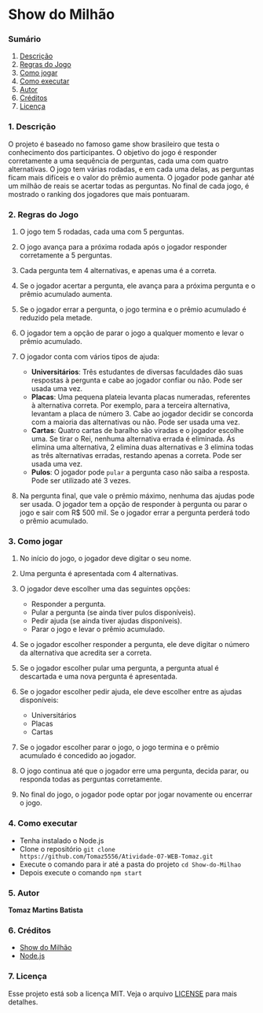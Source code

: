 # Show do Milhão

### Sumário

1. [Descrição](#descricao)
2. [Regras do Jogo](#regras)
3. [Como jogar](#jogar)
4. [Como executar](#executar)
5. [Autor](#autor)
6. [Créditos](#creditos)
7. [Licença](#licenca)

<div id='descricao'/> 

### 1. Descrição

O projeto é baseado no famoso game show brasileiro que testa o conhecimento dos participantes. O objetivo do jogo é responder corretamente a uma sequência de perguntas, cada uma com quatro alternativas. O jogo tem várias rodadas, e em cada uma delas, as perguntas ficam mais difíceis e o valor do prêmio aumenta. O jogador pode ganhar até um milhão de reais se acertar todas as perguntas. No final de cada jogo, é mostrado o ranking dos jogadores que mais pontuaram.

<div id='regras'/> 

### 2. Regras do Jogo

  1. O jogo tem 5 rodadas, cada uma com 5 perguntas.
  2. O jogo avança para a próxima rodada após o jogador responder corretamente a 5 perguntas.
  3. Cada pergunta tem 4 alternativas, e apenas uma é a correta.
  4. Se o jogador acertar a pergunta, ele avança para a próxima pergunta e o prêmio acumulado aumenta.
  5. Se o jogador errar a pergunta, o jogo termina e o prêmio acumulado é reduzido pela metade.
  6. O jogador tem a opção de parar o jogo a qualquer momento e levar o prêmio acumulado.
  7. O jogador conta com vários tipos de ajuda:

     - **Universitários**: Três estudantes de diversas faculdades dão suas respostas à pergunta e cabe ao jogador confiar ou não. Pode ser usada uma vez.
     - **Placas**: Uma pequena plateia levanta placas numeradas, referentes à alternativa correta. Por exemplo, para a terceira alternativa, levantam a placa de número 3. Cabe ao jogador decidir se concorda com a maioria das alternativas ou não. Pode ser usada uma vez.
     - **Cartas**: Quatro cartas de baralho são viradas e o jogador escolhe uma. Se tirar o Rei, nenhuma alternativa errada é eliminada. Ás elimina uma alternativa, 2 elimina duas alternativas e 3 elimina todas as três alternativas erradas, restando apenas a correta. Pode ser usada uma vez.
     - **Pulos**: O jogador pode `pular` a pergunta caso não saiba a resposta. Pode ser utilizado até 3 vezes.
  
  8. Na pergunta final, que vale o prêmio máximo, nenhuma das ajudas pode ser usada. O jogador tem a opção de responder à pergunta ou parar o jogo e sair com R$ 500 mil. Se o jogador errar a pergunta perderá todo o prêmio acumulado.

<div id='jogar'/> 

### 3. Como jogar

  1. No início do jogo, o jogador deve digitar o seu nome.
  2. Uma pergunta é apresentada com 4 alternativas.
  3. O jogador deve escolher uma das seguintes opções:

     - Responder a pergunta.
     - Pular a pergunta (se ainda tiver pulos disponíveis).
     - Pedir ajuda (se ainda tiver ajudas disponíveis).
     - Parar o jogo e levar o prêmio acumulado.
  
  5. Se o jogador escolher responder a pergunta, ele deve digitar o número da alternativa que acredita ser a correta.
  6. Se o jogador escolher pular uma pergunta, a pergunta atual é descartada e uma nova pergunta é apresentada.
  7. Se o jogador escolher pedir ajuda, ele deve escolher entre as ajudas disponíveis:
     
     - Universitários
     - Placas
     - Cartas
    
  9. Se o jogador escolher parar o jogo, o jogo termina e o prêmio acumulado é concedido ao jogador.
  10. O jogo continua até que o jogador erre uma pergunta, decida parar, ou responda todas as perguntas corretamente. 
  11. No final do jogo, o jogador pode optar por jogar novamente ou encerrar o jogo.

<div id='executar'/> 

### 4. Como executar

- Tenha instalado o Node.js
- Clone o repositório `git clone https://github.com/Tomaz5556/Atividade-07-WEB-Tomaz.git`
- Execute o comando para ir até a pasta do projeto `cd Show-do-Milhao` 
- Depois execute o comando `npm start`

<div id='autor'/> 

### 5. Autor

**Tomaz Martins Batista**

<div id='creditos'/> 

### 6. Créditos

- [Show do Milhão](https://pt.wikipedia.org/wiki/Show_do_Milh%C3%A3o)
- [Node.js](https://nodejs.org/en/)

<div id='licenca'/> 

### 7. Licença

Esse projeto está sob a licença MIT. Veja o arquivo [LICENSE](LICENSE.md) para mais detalhes.
